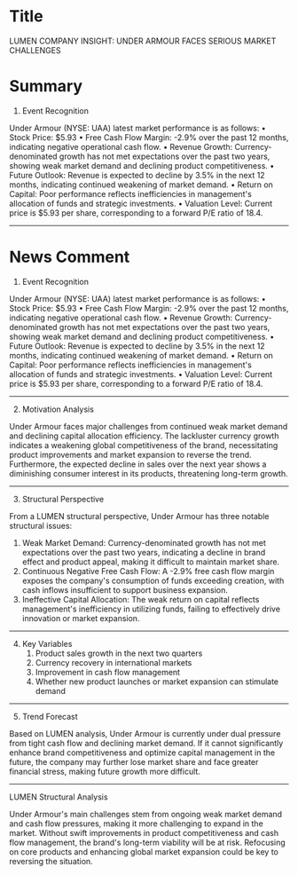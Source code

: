 # Title
LUMEN COMPANY INSIGHT: UNDER ARMOUR FACES SERIOUS MARKET CHALLENGES

# Summary
1. Event Recognition

Under Armour (NYSE: UAA) latest market performance is as follows:
   • Stock Price: $5.93
   • Free Cash Flow Margin: -2.9% over the past 12 months, indicating negative operational cash flow.
   • Revenue Growth: Currency-denominated growth has not met expectations over the past two years, showing weak market demand and declining product competitiveness.
   • Future Outlook: Revenue is expected to decline by 3.5% in the next 12 months, indicating continued weakening of market demand.
   • Return on Capital: Poor performance reflects inefficiencies in management's allocation of funds and strategic investments.
   • Valuation Level: Current price is $5.93 per share, corresponding to a forward P/E ratio of 18.4.

---

# News Comment
1. Event Recognition

Under Armour (NYSE: UAA) latest market performance is as follows:
   • Stock Price: $5.93
   • Free Cash Flow Margin: -2.9% over the past 12 months, indicating negative operational cash flow.
   • Revenue Growth: Currency-denominated growth has not met expectations over the past two years, showing weak market demand and declining product competitiveness.
   • Future Outlook: Revenue is expected to decline by 3.5% in the next 12 months, indicating continued weakening of market demand.
   • Return on Capital: Poor performance reflects inefficiencies in management's allocation of funds and strategic investments.
   • Valuation Level: Current price is $5.93 per share, corresponding to a forward P/E ratio of 18.4.

---

2. Motivation Analysis

Under Armour faces major challenges from continued weak market demand and declining capital allocation efficiency. The lackluster currency growth indicates a weakening global competitiveness of the brand, necessitating product improvements and market expansion to reverse the trend. Furthermore, the expected decline in sales over the next year shows a diminishing consumer interest in its products, threatening long-term growth.

---

3. Structural Perspective

From a LUMEN structural perspective, Under Armour has three notable structural issues:
   1. Weak Market Demand: Currency-denominated growth has not met expectations over the past two years, indicating a decline in brand effect and product appeal, making it difficult to maintain market share.
   2. Continuous Negative Free Cash Flow: A -2.9% free cash flow margin exposes the company's consumption of funds exceeding creation, with cash inflows insufficient to support business expansion.
   3. Ineffective Capital Allocation: The weak return on capital reflects management's inefficiency in utilizing funds, failing to effectively drive innovation or market expansion.

---

4. Key Variables
   1. Product sales growth in the next two quarters
   2. Currency recovery in international markets
   3. Improvement in cash flow management
   4. Whether new product launches or market expansion can stimulate demand

---

5. Trend Forecast

Based on LUMEN analysis, Under Armour is currently under dual pressure from tight cash flow and declining market demand. If it cannot significantly enhance brand competitiveness and optimize capital management in the future, the company may further lose market share and face greater financial stress, making future growth more difficult.

---

LUMEN Structural Analysis

Under Armour's main challenges stem from ongoing weak market demand and cash flow pressures, making it more challenging to expand in the market. Without swift improvements in product competitiveness and cash flow management, the brand's long-term viability will be at risk. Refocusing on core products and enhancing global market expansion could be key to reversing the situation.
